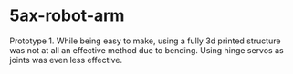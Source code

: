 # 5ax-robot-arm
Prototype 1.
While being easy to make, using a fully 3d printed structure was not at all an effective method due to bending.
Using hinge servos as joints was even less effective.
